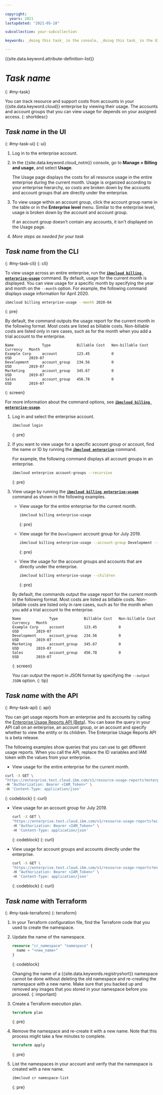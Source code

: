 ```yaml
---
 
copyright:
  years: 2021
lastupdated: "2021-05-18"

subcollection: your-subcollection

keywords: _doing this task_ in the console, _doing this task_ in the UI, _doing this task_ cli, _doing this task_ command line, _doing this task_ API, _doing this task_ with Terraform

---
```


{{site.data.keyword.attribute-definition-list}}

<!-- File guidance:
This template demonstrates how to incorporate steps for completing a task using your offering's UI, CLI, and API into your docs.
As always, following good topic-based writing practices means that every task should have a single topic. You can organize this information in two ways: as a standalone topic, where the entire page (H1) is about a single task and each interface is an H2 section, or as a second-level topic (H2) within a page, where each interface is an H3 section. Choose the structure that best fits your needs, and replace the example content in this template with your own. -->

<!-- The title of your topic should describe a user goal and start with a gerund (-ing form derived from a verb). For example, "Viewing enterprise usage".-->
# _Task name_
{: #my-task}

<!-- Content guidance: 
The short description should be a single, concise paragraph that contains one or two sentences and no more than 50 words. For SEO, include your product name keyref (with trademark for first mention) and any keywords that relate to the task that you're describing.-->
You can track resource and support costs from accounts in your {{site.data.keyword.cloud}} enterprise by viewing their usage. The accounts and account groups that you can view usage for depends on your assigned access.
{: shortdesc} 

<!-- For the UI section, use the main task name, and add "in the UI" at the end. For example, "Viewing enterprise usage in the UI"-->
## _Task name_ in the UI
{: #my-task-ui}
{: ui}

<!-- Content guidance: 
Follow standard best practices for procedural information - see IBM Style: https://ibmdocs-test.mybluemix.net/docs/en/ibm-style?topic=format-procedures
Some tips for working in Markdown:
- Use ordered lists (1.) for steps and unordered lists (* or -) for options. Ordered lists are automatically numbered, so you can always use 1. as shown below.
- Code clickable UI links or buttons with **bold**.
-->

1. Log in to the enterprise account.
1. In the {{site.data.keyword.cloud_notm}} console, go to **Manage > Billing and usage**, and select **Usage**.

   The Usage page displays the costs for all resource usage in the entire enterprise during the current month. Usage is organized according to your enterprise hierarchy, so costs are broken down by the accounts and account groups that are directly under the enterprise. 
   
1. To view usage within an account group, click the account group name in the table or in the **Enterprise level** menu. Similar to the enterprise level, usage is broken down by the account and account group.

   If an account group doesn't contain any accounts, it isn't displayed on the Usage page.

1. _More steps as needed for your task_

<!-- For the CLI section, use the main task name, and add "from the CLI" at the end. For example, "Viewing enterprise usage from the CLI"-->
## _Task name_ from the CLI
{: #my-task-cli}
{: cli}

<!-- Content guidance: 
To demonstrate the steps to complete a task using the CLI, explain the command and then provide one or more realistic command examples. 

First, include an introductory sentence or two that explains the command to use. Provide any additional explanation that's needed to explain how the values in the command translate to the action that's completed. Because the text in command code blocks is not translated, the introduction provides a chance to explain what's happening in a plain-text format that's readable in all languages.

For the command examples, use realistic values for the arguments and options that users input when they run the command. Provide multiple examples if needed to explain different scenarios.
-->

<!--    *******************************    -->
<!--    Option 1: Single command format    -->
<!--    *******************************    -->

To view usage across an entire enterprise, run the [**`ibmcloud billing enterprise-usage`**](/docs/cli?topic=cloud-cli-ibmcloud_billing#ibmcloud_billing_enterprise_usage) command. By default, usage for the current month is displayed. You can view usage for a specific month by specifying the year and month on the `--month` option. For example, the following command displays usage information for April 2020.

```sh
ibmcloud billing enterprise-usage --month 2020-04
```
{: pre}

<!-- If your command outputs a report or other information, include an example and explain what the user is seeing. Make sure to separate the command output from the command itself so that the command is in a separately copyable codeblock. -->
By default, the command outputs the usage report for the current month in the following format. Most costs are listed as billable costs. Non-billable costs are listed only in rare cases, such as for the month when you add a trial account to the enterprise.

```text
Name             Type            Billable Cost   Non-billable Cost   Currency   Month
Example Corp     account         123.45          0                   USD        2019-07
Development      account_group   234.56          0                   USD        2019-07
Marketing        account_group   345.67          0                   USD        2019-07
Sales            account_group   456.78          0                   USD        2019-07
```
{: screen}

For more information about the command options, see [**`ibmcloud billing enterprise-usage`**](/docs/cli?topic=cloud-cli-ibmcloud_billing#ibmcloud_billing_enterprise_usage).


<!--    ***********************************    -->
<!--    Option 2: Multi-step command format    -->
<!--    ***********************************    -->

<!-- If multiple steps are needed to complete the task, use the following format. As with other tasks, use ordered list items for each step in a sequence, and unordered list items for options. Make sure that you keep the steps focused on the task and why they're performing each action rather than just listing the commands in sequence. This helps the user better understand the purpose of each command instead of learning by rote. -->

1. Log in and select the enterprise account.

   ```sh
   ibmcloud login
   ```
   {: pre}

1. If you want to view usage for a specific account group or account, find the name or ID by running the [**`ibmcloud enterprise`**](/docs/cli?topic=cloud-cli-ibmcloud_enterprise) command.

   For example, the following command displays all account groups in an enterprise.

   ```sh
   ibmcloud enterprise account-groups --recursive
   ```
   {: pre}

1. View usage by running the [**`ibmcloud billing enterprise-usage`**](/docs/cli?topic=cloud-cli-ibmcloud_billing#ibmcloud_billing_enterprise_usage) command as shown in the following examples.

   * View usage for the entire enterprise for the current month.

      ```sh
      ibmcloud billing enterprise-usage
      ```
      {: pre}

   * View usage for the `Development` account group for July 2019.

      ```sh
      ibmcloud billing enterprise-usage --account-group Development --month 2019-07
      ```
      {: pre}

   * View the usage for the account groups and accounts that are directly under the enterprise.

      ```sh
      ibmcloud billing enterprise-usage --children
      ```
      {: pre}

   <!-- If your command outputs a report or other information, include an example and explain what the user is seeing. Make sure to separate the command output from the command itself so that the command is in a separately copyable codeblock. -->
   By default, the commands output the usage report for the current month in the following format. Most costs are listed as billable costs. Non-billable costs are listed only in rare cases, such as for the month when you add a trial account to the enterprise.

   ```text
   Name             Type            Billable Cost   Non-billable Cost   Currency   Month
   Example Corp     account         123.45          0                   USD        2019-07
   Development      account_group   234.56          0                   USD        2019-07
   Marketing        account_group   345.67          0                   USD        2019-07
   Sales            account_group   456.78          0                   USD        2019-07
   ```
   {: screen}

   You can output the report in JSON format by specifying the `--output JSON` option.
   {: tip}

<!-- For the API section, use the main task name, and add "with the API" at the end. For example, "Viewing enterprise usage with the API"-->
## _Task name_ with the API
{: #my-task-api}
{: api}

<!-- Content guidance: 
As with the CLI, introduce the API and provide a link to the related API docs. Then introduce the specific API call example, and explain the example in plain text. Use multiple examples if you have multiple scenarios that you want to illustrate.

It's always best to use realistic sample values instead of variables in examples. However, if you need to use variables, call out which items in the examples are variables and remind the user to replace them with their own values.
-->

You can get usage reports from an enterprise and its accounts by calling the [Enterprise Usage Reports API (Beta)](/apidocs/enterprise-apis/resource-usage-reports). You can base the query in your API call on an enterprise, an account group, or an account and specify whether to view the entity or its children. The Enterprise Usage Reports API is a beta release.

The following examples show queries that you can use to get different usage reports. When you call the API, replace the ID variables and IAM token with the values from your enterprise.

- View usage for the entire enterprise for the current month.

<!-- To highlight your API examples, add the language next to the first backtick. Popular languages for API calls are cURL (```bash), Node.js (```javascript), Python (```python), Go (```go). In addition, add the language attribute following the codeblock. For more examples, see https://test.cloud.ibm.com/docs/developing/writing?topic=writing-css-test-for-markdown-changes.  After the code block, add the {: codeblock} attribute, followed by the language attribute. -->

   ```bash
   curl -X GET \
   "https://enterprise.test.cloud.ibm.com/v1/resource-usage-reports?enterprise_id=<ENTERPRISE_ID>" \
   -H "Authorization: Bearer <IAM_Token>" \
   -H 'Content-Type: application/json'
   ```
   {: codeblock}
   {: curl}

- View usage for an account group for July 2019.

   ```bash
   curl -X GET \
   "https://enterprise.test.cloud.ibm.com/v1/resource-usage-reports?account_group_id=<ACCOUNT_GROUP_ID>&month=2019-07" \
   -H "Authorization: Bearer <IAM_Token>" \
   -H 'Content-Type: application/json'
   ```
   {: codeblock}
   {: curl}

- View usage for account groups and accounts directly under the enterprise.

   ```bash
   curl -X GET \
   "https://enterprise.test.cloud.ibm.com/v1/resource-usage-reports?enterprise_id=<ENTERPRISE_ID>&children=true" \
   -H "Authorization: Bearer <IAM_Token>" \
   -H 'Content-Type: application/json'
   ```
   {: codeblock}
   {: curl}

## _Task name_ with Terraform
{: #my-task-terraform}
{: terraform}

<!-- Be sure to use terraform syntax highlighting on any Terraform configuration examples, such as shown in step 2.-->

1. In your Terraform configuration file, find the Terraform code that you used to create the namespace. 
2. Update the name of the namespace.

   ```terraform
   resource "cr_namespace" "namespace" {
     name = "<new_name>"
   }
   ```
   {: codeblock}
   
   Changing the name of a {{site.data.keywords.registryshort}} namespace cannot be done without deleting the old namespace and re-creating the namespace with a new name. Make sure that you backed up and removed any images that you stored in your namespace before you proceed. 
   {: important}
   
3. Create a Terraform execution plan.

   ```terraform
   terraform plan
   ```
   {: pre}
   
4. Remove the namespace and re-create it with a new name. Note that this process might take a few minutes to complete.
   
   ```terraform
   terraform apply
   ```
   {: pre}
   
5. List the namespaces in your account and verify that the namespace is created with a new name. 
   
   ```sh
   ibmcloud cr namespace-list
   ```
   {: pre}


